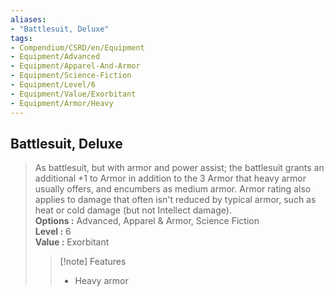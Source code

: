 ```yaml
---
aliases:
- "Battlesuit, Deluxe"
tags:
- Compendium/CSRD/en/Equipment
- Equipment/Advanced
- Equipment/Apparel-And-Armor
- Equipment/Science-Fiction
- Equipment/Level/6
- Equipment/Value/Exorbitant
- Equipment/Armor/Heavy
---
```


  
## Battlesuit, Deluxe  
  
>As battlesuit, but with armor and power assist; the battlesuit grants an additional +1 to Armor in addition to the 3 Armor that heavy armor usually offers, and encumbers as medium armor. Armor rating also applies to damage that often isn't reduced by typical armor, such as heat or cold damage (but not Intellect damage).  
> **Options :** Advanced, Apparel & Armor, Science Fiction  
> **Level :** 6  
> **Value :** Exorbitant  
>>[!note] Features  
>> - Heavy armor